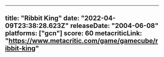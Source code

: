 
---
title: "Ribbit King"
date: "2022-04-09T23:38:28.623Z"
releaseDate: "2004-06-08"
platforms: ["gcn"]
score: 60
metacriticLink: "https://www.metacritic.com/game/gamecube/ribbit-king"
---
